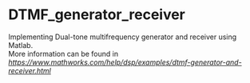 # DTMF_generator_receiver
Implementing Dual-tone multifrequency generator and receiver using Matlab.
<br/>More information can be found in *https://www.mathworks.com/help/dsp/examples/dtmf-generator-and-receiver.html*
